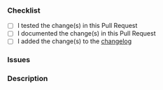 ### Checklist

<!-- Check if you did all these things, or explain why you did not -->

- [ ] I tested the change(s) in this Pull Request
- [ ] I documented the change(s) in this Pull Request
- [ ] I added the change(s) to the [changelog](https://github.com/ericcornelissen/gulp-gitstage/blob/main/CHANGELOG.md)

### Issues

<!-- List the relevant issue(s) for this Pull Request -->

### Description

<!-- Describe the change you made in this Pull Request -->
